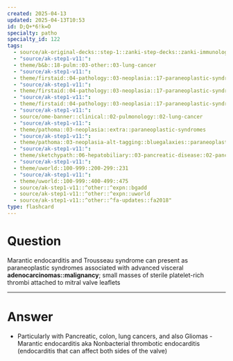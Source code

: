 ```yaml
---
created: 2025-04-13
updated: 2025-04-13T10:53
id: D;Q+*6!k=O
specialty: patho
specialty_id: 122
tags:
  - source/ak-original-decks::step-1::zanki-step-decks::zanki-immunology-+-general-pathology::pathoma-chapter-3-(neoplasia)
  - "source/ak-step1-v11:": 
  - theme/b&b::18-pulm::03-other::03-lung-cancer
  - "source/ak-step1-v11:": 
  - theme/firstaid::04-pathology::03-neoplasia::17-paraneoplastic-syndromes
  - "source/ak-step1-v11:": 
  - theme/firstaid::04-pathology::03-neoplasia::17-paraneoplastic-syndromes::marantic-endocarditis
  - "source/ak-step1-v11:": 
  - theme/firstaid::04-pathology::03-neoplasia::17-paraneoplastic-syndromes::trousseau-syndrome
  - "source/ak-step1-v11:": 
  - source/ome-banner::clinical::02-pulmonology::02-lung-cancer
  - "source/ak-step1-v11:": 
  - theme/pathoma::03-neoplasia::extra::paraneoplastic-syndromes
  - "source/ak-step1-v11:": 
  - theme/pathoma::03-neoplasia-alt-tagging::bluegalaxies::paraneoplastic-syndromes
  - "source/ak-step1-v11:": 
  - theme/sketchypath::06-hepatobiliary::03-pancreatic-disease::02-pancreatic-cancer-&-islet-cell-tumors
  - "source/ak-step1-v11:": 
  - theme/uworld::100-999::200-299::231
  - "source/ak-step1-v11:": 
  - theme/uworld::100-999::400-499::475
  - source/ak-step1-v11::^other::^expn::bgadd
  - source/ak-step1-v11::^other::^expn::uworld
  - source/ak-step1-v11::^other::^fa-updates::fa2018"
type: flashcard
---
```


# Question
Marantic endocarditis and Trousseau syndrome can present as paraneoplastic syndromes associated with advanced visceral **adenocarcinomas::malignancy**; small masses of sterile platelet-rich thrombi attached to mitral valve leaflets

---

# Answer
- Particularly with Pancreatic, colon, lung cancers, and also Gliomas   - Marantic endocarditis aka Nonbacterial thrombotic endocarditis (endocarditis that can affect both sides of the valve)